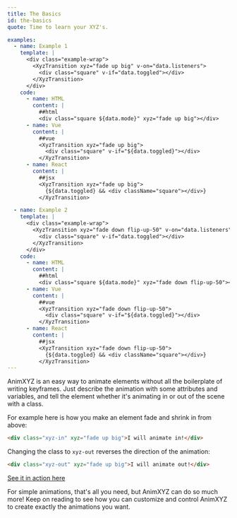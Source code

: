 ```yaml
---
title: The Basics
id: the-basics
quote: Time to learn your XYZ's.

examples:
  - name: Example 1
    template: |
      <div class="example-wrap">
        <XyzTransition xyz="fade up big" v-on="data.listeners">
          <div class="square" v-if="data.toggled"></div>
        </XyzTransition>
      </div>
    code:
      - name: HTML
        content: |
          ##html
          <div class="square ${data.mode}" xyz="fade up big"></div>
      - name: Vue
        content: |
          ##vue
          <XyzTransition xyz="fade up big">
            <div class="square" v-if="${data.toggled}"></div>
          </XyzTransition>
      - name: React
        content: |
          ##jsx
          <XyzTransition xyz="fade up big">
            {${data.toggled} && <div className="square"></div>}
          </XyzTransition>

  - name: Example 2
    template: |
      <div class="example-wrap">
        <XyzTransition xyz="fade down flip-up-50" v-on="data.listeners">
          <div class="square" v-if="data.toggled"></div>
        </XyzTransition>
      </div>
    code:
      - name: HTML
        content: |
          ##html
          <div class="square ${data.mode}" xyz="fade down flip-up-50"></div>
      - name: Vue
        content: |
          ##vue
          <XyzTransition xyz="fade down flip-up-50">
            <div class="square" v-if="${data.toggled}"></div>
          </XyzTransition>
      - name: React
        content: |
          ##jsx
          <XyzTransition xyz="fade down flip-up-50">
            {${data.toggled} && <div className="square"></div>}
          </XyzTransition>
---
```


AnimXYZ is an easy way to animate elements without all the boilerplate of writing keyframes. Just describe the animation with some attributes and variables, and tell the element whether it's animating in or out of the scene with a class.

For example here is how you make an element fade and shrink in from above:

```html
<div class="xyz-in" xyz="fade up big">I will animate in!</div>
```
Changing the class to `xyz-out` reverses the direction of the animation:

```html
<div class="xyz-out" xyz="fade up big">I will animate out!</div>
```
[See it in action here](<?tab=examples&example=Example 1#the-basics>)

For simple animations, that's all you need, but AnimXYZ can do so much more! Keep on reading to see how you can customize and control AnimXYZ to create exactly the animations you want.
